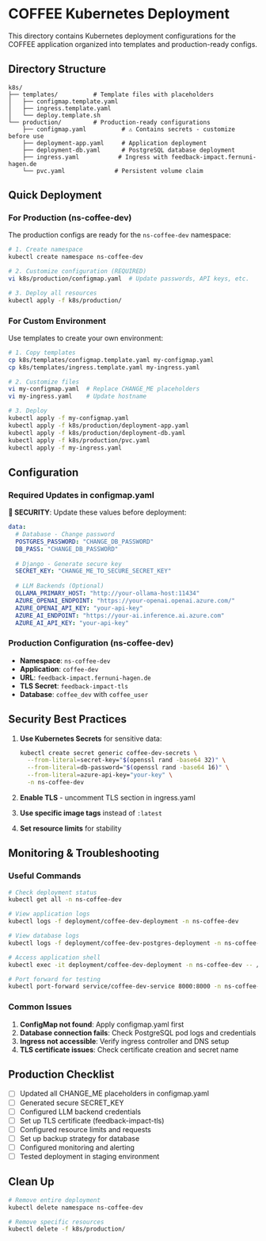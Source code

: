 # COFFEE Kubernetes Deployment

This directory contains Kubernetes deployment configurations for the COFFEE application organized into templates and production-ready configs.

## Directory Structure

```
k8s/
├── templates/          # Template files with placeholders
│   ├── configmap.template.yaml
│   ├── ingress.template.yaml
│   └── deploy.template.sh
└── production/         # Production-ready configurations
    ├── configmap.yaml          # ⚠️ Contains secrets - customize before use
    ├── deployment-app.yaml     # Application deployment
    ├── deployment-db.yaml      # PostgreSQL database deployment
    ├── ingress.yaml           # Ingress with feedback-impact.fernuni-hagen.de
    └── pvc.yaml              # Persistent volume claim
```

## Quick Deployment

### For Production (ns-coffee-dev)

The production configs are ready for the `ns-coffee-dev` namespace:

```bash
# 1. Create namespace
kubectl create namespace ns-coffee-dev

# 2. Customize configuration (REQUIRED)
vi k8s/production/configmap.yaml  # Update passwords, API keys, etc.

# 3. Deploy all resources
kubectl apply -f k8s/production/
```

### For Custom Environment

Use templates to create your own environment:

```bash
# 1. Copy templates
cp k8s/templates/configmap.template.yaml my-configmap.yaml
cp k8s/templates/ingress.template.yaml my-ingress.yaml

# 2. Customize files
vi my-configmap.yaml  # Replace CHANGE_ME placeholders
vi my-ingress.yaml    # Update hostname

# 3. Deploy
kubectl apply -f my-configmap.yaml
kubectl apply -f k8s/production/deployment-app.yaml
kubectl apply -f k8s/production/deployment-db.yaml
kubectl apply -f k8s/production/pvc.yaml
kubectl apply -f my-ingress.yaml
```

## Configuration

### Required Updates in configmap.yaml

**🚨 SECURITY**: Update these values before deployment:

```yaml
data:
  # Database - Change password
  POSTGRES_PASSWORD: "CHANGE_DB_PASSWORD"
  DB_PASS: "CHANGE_DB_PASSWORD"
  
  # Django - Generate secure key
  SECRET_KEY: "CHANGE_ME_TO_SECURE_SECRET_KEY"
  
  # LLM Backends (Optional)
  OLLAMA_PRIMARY_HOST: "http://your-ollama-host:11434"
  AZURE_OPENAI_ENDPOINT: "https://your-openai.openai.azure.com/"
  AZURE_OPENAI_API_KEY: "your-api-key"
  AZURE_AI_ENDPOINT: "https://your-ai.inference.ai.azure.com"
  AZURE_AI_API_KEY: "your-api-key"
```

### Production Configuration (ns-coffee-dev)

- **Namespace**: `ns-coffee-dev`
- **Application**: `coffee-dev`
- **URL**: `feedback-impact.fernuni-hagen.de`
- **TLS Secret**: `feedback-impact-tls`
- **Database**: `coffee_dev` with `coffee_user`

## Security Best Practices

1. **Use Kubernetes Secrets** for sensitive data:
   ```bash
   kubectl create secret generic coffee-dev-secrets \
     --from-literal=secret-key="$(openssl rand -base64 32)" \
     --from-literal=db-password="$(openssl rand -base64 16)" \
     --from-literal=azure-api-key="your-key" \
     -n ns-coffee-dev
   ```

2. **Enable TLS** - uncomment TLS section in ingress.yaml
3. **Use specific image tags** instead of `:latest`
4. **Set resource limits** for stability

## Monitoring & Troubleshooting

### Useful Commands

```bash
# Check deployment status
kubectl get all -n ns-coffee-dev

# View application logs
kubectl logs -f deployment/coffee-dev-deployment -n ns-coffee-dev

# View database logs  
kubectl logs -f deployment/coffee-dev-postgres-deployment -n ns-coffee-dev

# Access application shell
kubectl exec -it deployment/coffee-dev-deployment -n ns-coffee-dev -- /bin/bash

# Port forward for testing
kubectl port-forward service/coffee-dev-service 8000:8000 -n ns-coffee-dev
```

### Common Issues

1. **ConfigMap not found**: Apply configmap.yaml first
2. **Database connection fails**: Check PostgreSQL pod logs and credentials
3. **Ingress not accessible**: Verify ingress controller and DNS setup
4. **TLS certificate issues**: Check certificate creation and secret name

## Production Checklist

- [ ] Updated all CHANGE_ME placeholders in configmap.yaml
- [ ] Generated secure SECRET_KEY
- [ ] Configured LLM backend credentials
- [ ] Set up TLS certificate (feedback-impact-tls)
- [ ] Configured resource limits and requests
- [ ] Set up backup strategy for database
- [ ] Configured monitoring and alerting
- [ ] Tested deployment in staging environment

## Clean Up

```bash
# Remove entire deployment
kubectl delete namespace ns-coffee-dev

# Remove specific resources
kubectl delete -f k8s/production/
```